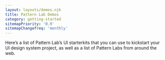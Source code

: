 ```yaml
---
layout: layouts/demos.njk
title: Pattern Lab Demos
category: getting-started
sitemapPriority: '0.9'
sitemapChangefreq: 'monthly'
---
```




Here’s a list of Pattern Lab’s UI starterkits that you can use to kickstart your UI design system project, as well as a list of Pattern Labs from around the web.




